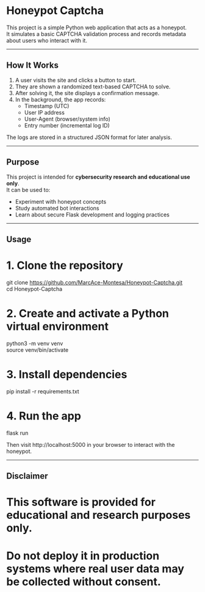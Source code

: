 # Honeypot Captcha

This project is a simple Python web application that acts as a honeypot.  
It simulates a basic CAPTCHA validation process and records metadata about users who interact with it.

---

## How It Works
1. A user visits the site and clicks a button to start.
2. They are shown a randomized text-based CAPTCHA to solve.
3. After solving it, the site displays a confirmation message.
4. In the background, the app records:
   - Timestamp (UTC)
   - User IP address
   - User-Agent (browser/system info)
   - Entry number (incremental log ID)

The logs are stored in a structured JSON format for later analysis.

---

## Purpose
This project is intended for **cybersecurity research and educational use only**.  
It can be used to:
- Experiment with honeypot concepts  
- Study automated bot interactions  
- Learn about secure Flask development and logging practices  

---

## Usage

# 1. Clone the repository
git clone https://github.com/MarcAce-Montesa/Honeypot-Captcha.git \
cd Honeypot-Captcha

# 2. Create and activate a Python virtual environment
python3 -m venv venv\
source venv/bin/activate

# 3. Install dependencies
pip install -r requirements.txt

# 4. Run the app
flask run

Then visit http://localhost:5000 in your browser to interact with the honeypot.

---

## Disclaimer

# This software is provided for educational and research purposes only.
# Do not deploy it in production systems where real user data may be collected without consent.

